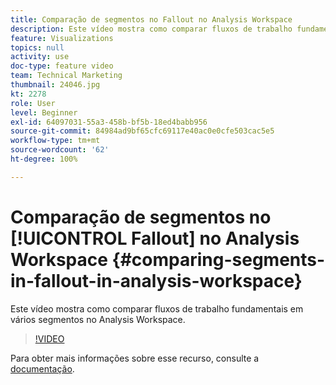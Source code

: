 ```yaml
---
title: Comparação de segmentos no Fallout no Analysis Workspace
description: Este vídeo mostra como comparar fluxos de trabalho fundamentais em vários segmentos no Analysis Workspace.
feature: Visualizations
topics: null
activity: use
doc-type: feature video
team: Technical Marketing
thumbnail: 24046.jpg
kt: 2278
role: User
level: Beginner
exl-id: 64097031-55a3-458b-bf5b-18ed4babb956
source-git-commit: 84984ad9bf65cfc69117e40ac0e0cfe503cac5e5
workflow-type: tm+mt
source-wordcount: '62'
ht-degree: 100%

---
```


# Comparação de segmentos no [!UICONTROL Fallout] no Analysis Workspace {#comparing-segments-in-fallout-in-analysis-workspace}

Este vídeo mostra como comparar fluxos de trabalho fundamentais em vários segmentos no Analysis Workspace.

>[!VIDEO](https://video.tv.adobe.com/v/24046/?quality=12&learn=on)

Para obter mais informações sobre esse recurso, consulte a [documentação](https://experienceleague.adobe.com/docs/analytics/analyze/analysis-workspace/visualizations/fallout/compare-segments-fallout.html?lang=pt-BR).
